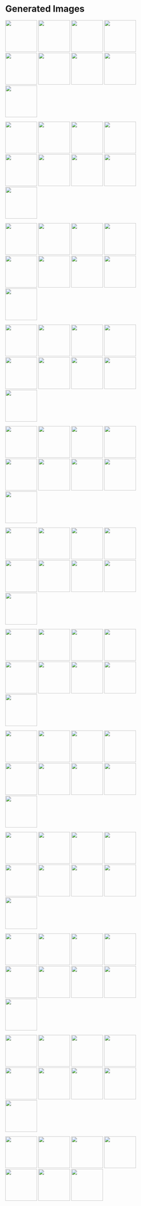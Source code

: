 # Generated Images



<img src="2025_09_16_01.webp" width="100"/> <img src="2025_09_16_02.webp" width="100"/> <img src="2025_09_16_03.webp" width="100"/> <img src="2025_09_16_04.webp" width="100"/> <img src="2025_09_16_05.webp" width="100"/> <img src="2025_09_16_06.webp" width="100"/> <img src="2025_09_16_07.webp" width="100"/> <img src="2025_09_16_08.webp" width="100"/> <img src="2025_09_16_09.webp" width="100"/>

<img src="2025_09_16_10.webp" width="100"/> <img src="2025_09_16_100.webp" width="100"/> <img src="2025_09_16_101.webp" width="100"/> <img src="2025_09_16_102.webp" width="100"/> <img src="2025_09_16_103.webp" width="100"/> <img src="2025_09_16_104.webp" width="100"/> <img src="2025_09_16_105.webp" width="100"/> <img src="2025_09_16_106.webp" width="100"/> <img src="2025_09_16_11.webp" width="100"/>

<img src="2025_09_16_12.webp" width="100"/> <img src="2025_09_16_13.webp" width="100"/> <img src="2025_09_16_14.webp" width="100"/> <img src="2025_09_16_15.webp" width="100"/> <img src="2025_09_16_16.webp" width="100"/> <img src="2025_09_16_17.webp" width="100"/> <img src="2025_09_16_18.webp" width="100"/> <img src="2025_09_16_19.webp" width="100"/> <img src="2025_09_16_20.webp" width="100"/>

<img src="2025_09_16_21.webp" width="100"/> <img src="2025_09_16_22.webp" width="100"/> <img src="2025_09_16_23.webp" width="100"/> <img src="2025_09_16_24.webp" width="100"/> <img src="2025_09_16_25.webp" width="100"/> <img src="2025_09_16_26.webp" width="100"/> <img src="2025_09_16_27.webp" width="100"/> <img src="2025_09_16_28.webp" width="100"/> <img src="2025_09_16_29.webp" width="100"/>

<img src="2025_09_16_30.webp" width="100"/> <img src="2025_09_16_31.webp" width="100"/> <img src="2025_09_16_32.webp" width="100"/> <img src="2025_09_16_33.webp" width="100"/> <img src="2025_09_16_34.webp" width="100"/> <img src="2025_09_16_35.webp" width="100"/> <img src="2025_09_16_36.webp" width="100"/> <img src="2025_09_16_37.webp" width="100"/> <img src="2025_09_16_38.webp" width="100"/>

<img src="2025_09_16_39.webp" width="100"/> <img src="2025_09_16_40.webp" width="100"/> <img src="2025_09_16_41.webp" width="100"/> <img src="2025_09_16_42.webp" width="100"/> <img src="2025_09_16_43.webp" width="100"/> <img src="2025_09_16_44.webp" width="100"/> <img src="2025_09_16_45.webp" width="100"/> <img src="2025_09_16_46.webp" width="100"/> <img src="2025_09_16_47.webp" width="100"/>

<img src="2025_09_16_48.webp" width="100"/> <img src="2025_09_16_49.webp" width="100"/> <img src="2025_09_16_50.webp" width="100"/> <img src="2025_09_16_51.webp" width="100"/> <img src="2025_09_16_52.webp" width="100"/> <img src="2025_09_16_53.webp" width="100"/> <img src="2025_09_16_54.webp" width="100"/> <img src="2025_09_16_55.webp" width="100"/> <img src="2025_09_16_56.webp" width="100"/>

<img src="2025_09_16_57.webp" width="100"/> <img src="2025_09_16_58.webp" width="100"/> <img src="2025_09_16_59.webp" width="100"/> <img src="2025_09_16_60.webp" width="100"/> <img src="2025_09_16_61.webp" width="100"/> <img src="2025_09_16_62.webp" width="100"/> <img src="2025_09_16_63.webp" width="100"/> <img src="2025_09_16_64.webp" width="100"/> <img src="2025_09_16_65.webp" width="100"/>

<img src="2025_09_16_66.webp" width="100"/> <img src="2025_09_16_67.webp" width="100"/> <img src="2025_09_16_68.webp" width="100"/> <img src="2025_09_16_69.webp" width="100"/> <img src="2025_09_16_70.webp" width="100"/> <img src="2025_09_16_71.webp" width="100"/> <img src="2025_09_16_72.webp" width="100"/> <img src="2025_09_16_73.webp" width="100"/> <img src="2025_09_16_74.webp" width="100"/>

<img src="2025_09_16_75.webp" width="100"/> <img src="2025_09_16_76.webp" width="100"/> <img src="2025_09_16_77.webp" width="100"/> <img src="2025_09_16_78.webp" width="100"/> <img src="2025_09_16_79.webp" width="100"/> <img src="2025_09_16_80.webp" width="100"/> <img src="2025_09_16_81.webp" width="100"/> <img src="2025_09_16_82.webp" width="100"/> <img src="2025_09_16_83.webp" width="100"/>

<img src="2025_09_16_84.webp" width="100"/> <img src="2025_09_16_85.webp" width="100"/> <img src="2025_09_16_86.webp" width="100"/> <img src="2025_09_16_87.webp" width="100"/> <img src="2025_09_16_88.webp" width="100"/> <img src="2025_09_16_89.webp" width="100"/> <img src="2025_09_16_90.webp" width="100"/> <img src="2025_09_16_91.webp" width="100"/> <img src="2025_09_16_92.webp" width="100"/>

<img src="2025_09_16_93.webp" width="100"/> <img src="2025_09_16_94.webp" width="100"/> <img src="2025_09_16_95.webp" width="100"/> <img src="2025_09_16_96.webp" width="100"/> <img src="2025_09_16_97.webp" width="100"/> <img src="2025_09_16_98.webp" width="100"/> <img src="2025_09_16_99.webp" width="100"/>